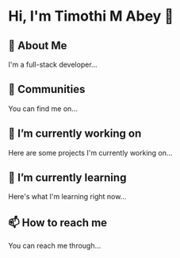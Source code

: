 # Hi, I'm Timothi M Abey 👋

## 🚀 About Me
I'm a full-stack developer...

## 👯 Communities
You can find me on...

## 🔭 I’m currently working on
Here are some projects I'm currently working on...

## 🌱 I’m currently learning
Here's what I'm learning right now...

## 📫 How to reach me
You can reach me through...
